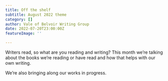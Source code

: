 ```yaml
---
title: Off the shelf
subtitle: August 2022 theme
category: []
author: Vale of Belvoir Writing Group
date: 2022-07-20T23:00:00Z
featureImage: ''

---
```

Writers read, so what are you reading and writing? This month we’re talking about the books we’re reading or have read and how that helps with our own writing. 

We’re also bringing along our works in progress.